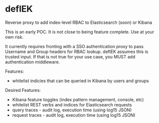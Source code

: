 # deflEK

Reverse proxy to add index-level RBAC to Elasticsearch (soon) or Kibana

This is an early POC. It is not close to being feature complete. Use at your own risk.

It currently requires fronting with a SSO authentication proxy to pass Username and Group headers for RBAC lookup. deflEK assumes this is trusted input. If that is not true for your use case, you MUST add authentication middleware.

Features:
- whitelist indicies that can be queried in Kibana by users and groups

Desired Features:
- Kibana feature toggles (index pattern management, console, etc)
- whitelist REST verbs and indices for Elasticsearch requests
- query traces - audit log, execution time (using log15 JSON)
- request traces - audit log, execution time (using log15 JSON)
